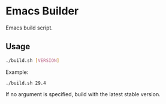 # Emacs Builder

Emacs build script.

## Usage

```sh
./build.sh [VERSION]
```

Example:
```
./build.sh 29.4
```

If no argument is specified, build with the latest stable version.
